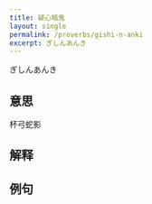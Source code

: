 ```yaml
---
title: 疑心暗鬼
layout: single
permalink: /proverbs/gishi-n-anki
excerpt: ぎしんあんき
---
```


ぎしんあんき

## 意思

杯弓蛇影

## 解释

## 例句

